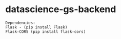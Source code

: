 # datascience-gs-backend

```
Dependencies:
Flask - (pip install Flask)
Flask-CORS (pip install flask-cors)
```